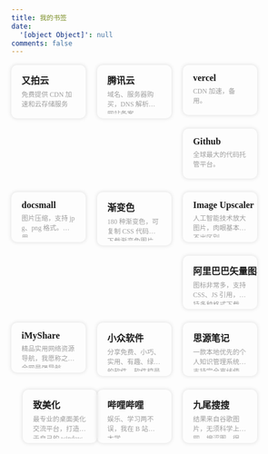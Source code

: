 ```yaml
---
title: 我的书签
date:
  '[object Object]': null
comments: false
---
```

<script src="https://cdn.jsdelivr.net/npm/jquery@latest/dist/jquery.min.js"></script>
<style>
@font-face{font-family:'LXGW WenKai';src:url('font/LXGWWenKai-Regular.woff2') format('woff2'),url('font/LXGWWenKai-Regular.woff') format('woff');font-weight:normal;font-style:normal;font-display:swap}
.links-content{margin-top:1rem}
.link-navigation::after{content:" ";display:block;clear:both}
.card{position:relative;width:25%;padding:0;border-radius:10px;transition-duration:.3s;margin-bottom:1.5rem;margin-left:16px;display:block;float:left;box-shadow:0 0 6px 1px rgb(0 0 0 / 10%);background:transparent;overflow:hidden;border:none !important;padding:10px !important;padding-bottom:0 !important}
.card:hover:before,.card:focus:before,.card:active:before{-webkit-transform:translateX(0);transform:translateX(0)}
.card:before{content:"";position:absolute;z-index:-1;top:0;left:0;right:0;bottom:0;background-image:linear-gradient(to top,#e4f0f5 0%,#e4f0f5 100%);-webkit-transform:translateY(209px);transform:translateY(209px);-webkit-transition-property:transform;transition-property:transform;-webkit-transition-duration:0.25s;transition-duration:all 0.25s;-webkit-transition-timing-function:ease-out;transition-timing-function:ease-out}
.card:hover,.card:hover>.card-header a,.card:hover>.card-content a{transform:translateY(-10px)}
@media(max-width:567px){.card{margin-left:20px;width:calc((100% - 20px)/2)}
.card:nth-child(2n+1){margin-left:0}
.card:not(:nth-child(2n+1)){margin-left:20px}
}@media(min-width:567px){.card{margin-left:20px;width:calc((100% - 40px)/3)}
.card:nth-child(3n+1){margin-left:0}
.card:not(:nth-child(3n+1)){margin-left:40px}
}@media(min-width:768px){.card{margin-left:16px;width:calc((100% - 60px)/4)}
.card:nth-child(4n+1){margin-left:0}
.card:not(:nth-child(4n+1)){margin-left:20px}
}.card .card-header{display:block;padding:.25rem .5rem;font-weight:bolder;white-space:nowrap;font-family:'微软雅黑';font-size:16px;background-color:transparent;cursor:pointer;border:none}
.card .card-header a{text-decoration:none;border:0;overflow:hidden}
.card .card-header a:hover{color:#222222;text-decoration:none;border:0}
.card .card-content{font-family:'LXGW WenKai';display:block;text-align:left;margin:.5rem .5rem;margin-top:0;font-weight:500;font-size:smaller;color:#9e9e9e;height:44px;word-break:break-all;display:-webkit-box;-webkit-line-clamp:2;-webkit-box-orient:vertical;overflow:hidden}
.card .card-content a{font-style:normal;color:#222222;font-weight:500;text-decoration:none;border:0;overflow:hidden}
.stars_h2{color:#000}
</style>

<div>
    <div class="links-content">
        <div class="link-navigation mine">
            <div class="card" onclick="window.open('https://console.upyun.com/dashboard/')">
                <div class="card-header">
                    <div>又拍云</div>
                </div>
                <div class="card-content">
                    <div>免费提供 CDN 加速和云存储服务</div>
                </div>
            </div>
            <div class="card" onclick="window.open('https://console.cloud.tencent.com/')">
                <div class="card-header">
                    <div>腾讯云</div>
                </div>
                <div class="card-content">
                    <div>域名、服务器购买，DNS 解析，网站备案。</div>
                </div>
            </div>
            <div class="card" onclick="window.open('https://vercel.com/dashboard')">
                <div class="card-header">
                    <div>vercel</div>
                </div>
                <div class="card-content">
                    <div>CDN 加速，备用。</div>
                </div>
            </div>
            <div class="card" onclick="window.open('https://github.com/')">
                <div class="card-header">
                    <div>Github</div>
                </div>
                <div class="card-content">
                    <div>全球最大的代码托管平台。</div>
                </div>
            </div>
            <div class="card" onclick="window.open('https://docsmall.com/image-compress')">
                <div class="card-header">
                    <div>docsmall</div>
                </div>
                <div class="card-content">
                    <div>图片压缩，支持 jpg、png 格式。主用。</div>
                </div>
            </div>
            <div class="card" onclick="window.open('http://color.oulu.me/')">
                <div class="card-header">
                    <div>渐变色</div>
                </div>
                <div class="card-content">
                    <div>180 种渐变色，可复制 CSS 代码，下载渐变色图片。</div>
                </div>
            </div>
            <div class="card" onclick="window.open('https://imgupscaler.com/')">
                <div class="card-header">
                    <div>Image Upscaler</div>
                </div>
                <div class="card-content">
                    <div>人工智能技术放大图片，肉眼基本看不出区别。</div>
                </div>
            </div>
            <div class="card" onclick="window.open('https://www.iconfont.cn/')">
                <div class="card-header">
                    <div>阿里巴巴矢量图标库</div>
                </div>
                <div class="card-content">
                    <div>图标非常多，支持 CSS、JS 引用，支持多种格式下载。</div>
                </div>
            </div>
            <div class="card" onclick="window.open('https://imyshare.com/')">
                <div class="card-header">
                    <div> iMyShare</div>
                </div>
                <div class="card-content">
                    <div>精品实用网络资源导航，我愿称之为全网最强导航。</div>
                </div>
            </div>
            <div class="card" onclick="window.open('https://www.appinn.com/')">
                <div class="card-header">
                    <div>小众软件</div>
                </div>
                <div class="card-content">
                    <div>分享免费、小巧、实用、有趣、绿色的软件。软件控最爱。</div>
                </div>
            </div>
            <div class="card" onclick="window.open('https://b3log.org/siyuan/')">
                <div class="card-header">
                    <div>思源笔记</div>
                </div>
                <div class="card-content">
                    <div>一款本地优先的个人知识管理系统，支持完全离线使用，同时也支持端到端加密同步。</div>
                </div>
            </div>
            <div class="card" onclick="window.open('https://zhutix.com/')">
                <div class="card-header">
                    <div>致美化</div>
                </div>
                <div class="card-content">
                    <div>最专业的桌面美化交流平台，打造属于自己的 windows。</div>
                </div>
            </div>
            <div class="card" onclick="window.open('https://www.bilibili.com/')">
                <div class="card-header">
                    <div>哔哩哔哩</div>
                </div>
                <div class="card-content">
                    <div>娱乐、学习两不误，我在 B 站上大学。</div>
                </div>
            </div>
            <div class="card" onclick="window.open('https://gfsoso.soik.top/image.html')">
                <div class="card-header">
                    <div>九尾搜搜</div>
                </div>
                <div class="card-content">
                    <div>结果来自谷歌图片，无须科学上网。搜涩图，很准！</div>
                </div>
            </div>
        </div>
    </div>
</div>


